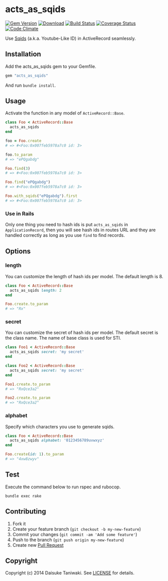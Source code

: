 # acts_as_sqids

[![Gem Version][gem-image]][gem-link]
[![Download][download-image]][download-link]
[![Build Status][build-image]][build-link]
[![Coverage Status][cov-image]][cov-link]
[![Code Climate][gpa-image]][gpa-link]

Use [Sqids](https://github.com/sqids/sqids-ruby) (a.k.a. Youtube-Like ID) in ActiveRecord seamlessly.

## Installation

Add the acts_as_sqids gem to your Gemfile.

```ruby
gem "acts_as_sqids"
```

And run `bundle install`.

## Usage

Activate the function in any model of `ActiveRecord::Base`.

```ruby
class Foo < ActiveRecord::Base
  acts_as_sqids
end

foo = Foo.create
# => #<Foo:0x007feb5978a7c0 id: 3>

foo.to_param
# => "ePQgabdg"

Foo.find(3)
# => #<Foo:0x007feb5978a7c0 id: 3>

Foo.find("ePQgabdg")
# => #<Foo:0x007feb5978a7c0 id: 3>

Foo.with_sqids("ePQgabdg").first
# => #<Foo:0x007feb5978a7c0 id: 3>
```

### Use in Rails

Only one thing you need to hash ids is put `acts_as_sqids` in `ApplicationRecord`, then you will see hash ids in routes URL and they are handled correctly as long as you use `find` to find records.

## Options

### length

You can customize the length of hash ids per model. The default length is 8.

```ruby
class Foo < ActiveRecord::Base
  acts_as_sqids length: 2
end

Foo.create.to_param
# => "Rx"
```

### secret

You can customize the secret of hash ids per model. The default secret is the class name. The name of base class is used for STI.

```ruby
class Foo1 < ActiveRecord::Base
  acts_as_sqids secret: 'my secret'
end

class Foo2 < ActiveRecord::Base
  acts_as_sqids secret: 'my secret'
end

Foo1.create.to_param
# => "RxQce3a2"

Foo2.create.to_param
# => "RxQce3a2"
```

### alphabet

Specify which characters you use to generate sqids.

```rb
class Foo < ActiveRecord::Base
  acts_as_sqids alphabet: '0123456789uvwxyz'
end

Foo.create(id: 1).to_param
# => "4xw8zwyv"
```

## Test

Execute the command below to run rspec and rubocop.

```
bundle exec rake
```

## Contributing

1. Fork it
2. Create your feature branch (`git checkout -b my-new-feature`)
3. Commit your changes (`git commit -am 'Add some feature'`)
4. Push to the branch (`git push origin my-new-feature`)
5. Create new [Pull Request](../../pull/new/master)

## Copyright

Copyright (c) 2014 Daisuke Taniwaki. See [LICENSE](LICENSE) for details.




[gem-image]:   https://badge.fury.io/rb/acts_as_sqids.svg
[gem-link]:    http://badge.fury.io/rb/acts_as_sqids
[download-image]:https://img.shields.io/gem/dt/acts_as_sqids.svg
[download-link]:https://rubygems.org/gems/acts_as_sqids
[build-image]: https://github.com/xyxu/acts_as_sqids/actions/workflows/test.yml/badge.svg
[build-link]:  https://github.com/xyxu/acts_as_sqids/actions/workflows/test.yml
[cov-image]:   https://coveralls.io/repos/xyxu/acts_as_sqids/badge.png
[cov-link]:    https://coveralls.io/r/xyxu/acts_as_sqids
[gpa-image]:   https://codeclimate.com/github/xyxu/acts_as_sqids.png
[gpa-link]:    https://codeclimate.com/github/xyxu/acts_as_sqids

